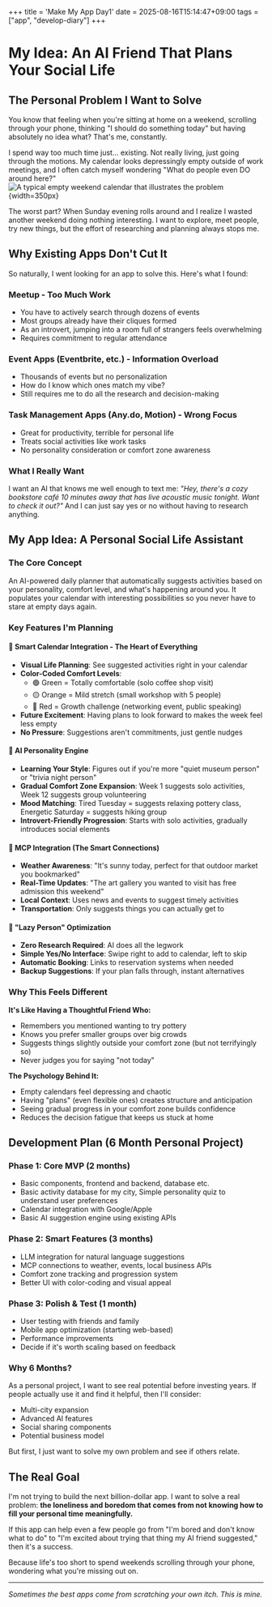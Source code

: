 +++
title = 'Make My App Day1'
date = 2025-08-16T15:14:47+09:00
tags = ["app", "develop-diary"]
+++

# My Idea: An AI Friend That Plans Your Social Life

## The Personal Problem I Want to Solve

You know that feeling when you're sitting at home on a weekend, scrolling through your phone, thinking "I should do something today" but having absolutely no idea what? That's me, constantly.

I spend way too much time just... existing. Not really living, just going through the motions. My calendar looks depressingly empty outside of work meetings, and I often catch myself wondering "What do people even DO around here?"
![A typical empty weekend calendar that illustrates the problem](/images/posts/make-my-app-day1/blog1.png){width=350px}

The worst part? When Sunday evening rolls around and I realize I wasted another weekend doing nothing interesting. I want to explore, meet people, try new things, but the effort of researching and planning always stops me.

## Why Existing Apps Don't Cut It

So naturally, I went looking for an app to solve this. Here's what I found:

### Meetup - Too Much Work
- You have to actively search through dozens of events
- Most groups already have their cliques formed
- As an introvert, jumping into a room full of strangers feels overwhelming
- Requires commitment to regular attendance

### Event Apps (Eventbrite, etc.) - Information Overload
- Thousands of events but no personalization
- How do I know which ones match my vibe?
- Still requires me to do all the research and decision-making

### Task Management Apps (Any.do, Motion) - Wrong Focus
- Great for productivity, terrible for personal life
- Treats social activities like work tasks
- No personality consideration or comfort zone awareness

### What I Really Want
I want an AI that knows me well enough to text me: *"Hey, there's a cozy bookstore café 10 minutes away that has live acoustic music tonight. Want to check it out?"* And I can just say yes or no without having to research anything.

## My App Idea: A Personal Social Life Assistant

### The Core Concept
An AI-powered daily planner that automatically suggests activities based on your personality, comfort level, and what's happening around you. It populates your calendar with interesting possibilities so you never have to stare at empty days again.

### Key Features I'm Planning

#### 📅 **Smart Calendar Integration - The Heart of Everything**
- **Visual Life Planning**: See suggested activities right in your calendar
- **Color-Coded Comfort Levels**: 
  - 🟢 Green = Totally comfortable (solo coffee shop visit)
  - 🟡 Orange = Mild stretch (small workshop with 5 people)
  - 🔴 Red = Growth challenge (networking event, public speaking)
- **Future Excitement**: Having plans to look forward to makes the week feel less empty
- **No Pressure**: Suggestions aren't commitments, just gentle nudges

#### 🤖 **AI Personality Engine**
- **Learning Your Style**: Figures out if you're more "quiet museum person" or "trivia night person"
- **Gradual Comfort Zone Expansion**: Week 1 suggests solo activities, Week 12 suggests group volunteering
- **Mood Matching**: Tired Tuesday = suggests relaxing pottery class, Energetic Saturday = suggests hiking group
- **Introvert-Friendly Progression**: Starts with solo activities, gradually introduces social elements

#### 🔗 **MCP Integration (The Smart Connections)**
- **Weather Awareness**: "It's sunny today, perfect for that outdoor market you bookmarked"
- **Real-Time Updates**: "The art gallery you wanted to visit has free admission this weekend"
- **Local Context**: Uses news and events to suggest timely activities
- **Transportation**: Only suggests things you can actually get to

#### 🎯 **"Lazy Person" Optimization**
- **Zero Research Required**: AI does all the legwork
- **Simple Yes/No Interface**: Swipe right to add to calendar, left to skip
- **Automatic Booking**: Links to reservation systems when needed
- **Backup Suggestions**: If your plan falls through, instant alternatives

### Why This Feels Different

**It's Like Having a Thoughtful Friend Who:**
- Remembers you mentioned wanting to try pottery
- Knows you prefer smaller groups over big crowds
- Suggests things slightly outside your comfort zone (but not terrifyingly so)
- Never judges you for saying "not today"

**The Psychology Behind It:**
- Empty calendars feel depressing and chaotic
- Having "plans" (even flexible ones) creates structure and anticipation
- Seeing gradual progress in your comfort zone builds confidence
- Reduces the decision fatigue that keeps us stuck at home

## Development Plan (6 Month Personal Project)

### Phase 1: Core MVP (2 months)
- Basic components, frontend and backend, database etc.
- Basic activity database for my city, Simple personality quiz to understand user preferences
- Calendar integration with Google/Apple
- Basic AI suggestion engine using existing APIs

### Phase 2: Smart Features (3 months)
- LLM integration for natural language suggestions
- MCP connections to weather, events, local business APIs
- Comfort zone tracking and progression system
- Better UI with color-coding and visual appeal

### Phase 3: Polish & Test (1 month)
- User testing with friends and family
- Mobile app optimization (starting web-based)
- Performance improvements
- Decide if it's worth scaling based on feedback

### Why 6 Months?
As a personal project, I want to see real potential before investing years. If people actually use it and find it helpful, then I'll consider:
- Multi-city expansion
- Advanced AI features
- Social sharing components
- Potential business model

But first, I just want to solve my own problem and see if others relate.

## The Real Goal

I'm not trying to build the next billion-dollar app. I want to solve a real problem: **the loneliness and boredom that comes from not knowing how to fill your personal time meaningfully.**

If this app can help even a few people go from "I'm bored and don't know what to do" to "I'm excited about trying that thing my AI friend suggested," then it's a success.

Because life's too short to spend weekends scrolling through your phone, wondering what you're missing out on.

---

*Sometimes the best apps come from scratching your own itch. This is mine.*